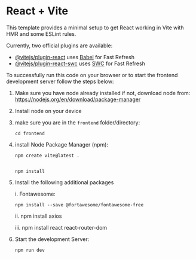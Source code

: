 # React + Vite

This template provides a minimal setup to get React working in Vite with HMR and some ESLint rules.

Currently, two official plugins are available:

- [@vitejs/plugin-react](https://github.com/vitejs/vite-plugin-react/blob/main/packages/plugin-react/README.md) uses [Babel](https://babeljs.io/) for Fast Refresh
- [@vitejs/plugin-react-swc](https://github.com/vitejs/vite-plugin-react-swc) uses [SWC](https://swc.rs/) for Fast Refresh

To successfully run this code on your browser or to start the frontend development server follow the steps below:
 1. Make sure you have node already installed if not, download node from:
        https://nodejs.org/en/download/package-manager

 2. Install node on your device

       

 3. make sure you are in the `frontend` folder/directory:

        cd frontend

 4. install Node Package Manager (npm):
        
        npm create vite@latest .


        npm install

 5. Install the following additional packages
       
       i. Fontawesome:
       
        npm install --save @fortawesome/fontawesome-free

       ii. npm install axios

       iii. npm install react react-router-dom


 6. Start the development Server:

        npm run dev
